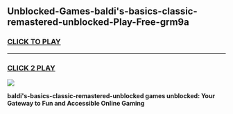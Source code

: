 
## Unblocked-Games-baldi's-basics-classic-remastered-unblocked-Play-Free-grm9a
<h3>
<a href="https://premium76.site?title=baldi's-basics-classic-remastered-unblocked&ref=12A">CLICK TO PLAY</a></h3>
<hr>

<h3>
<a href="https://premium76.site?title=baldi's-basics-classic-remastered-unblocked&ref=12A">CLICK 2 PLAY</a>
  
</h3>

<a href="https://premium76.site?title=baldi's-basics-classic-remastered-unblocked&ref=12A"><img src="https://clearcache.store/games.png"></a>


**baldi's-basics-classic-remastered-unblocked games unblocked: Your Gateway to Fun and Accessible Online Gaming**
